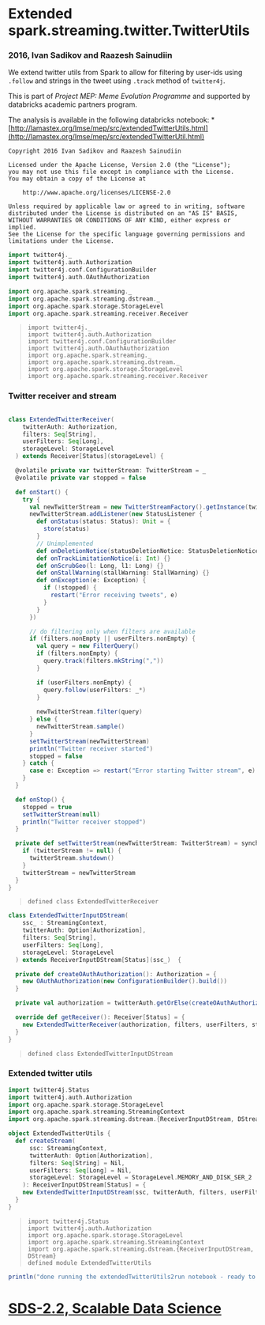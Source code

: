 Extended spark.streaming.twitter.TwitterUtils
=============================================

### 2016, Ivan Sadikov and Raazesh Sainudiin

We extend twitter utils from Spark to allow for filtering by user-ids using `.follow` and strings in the tweet using `.track` method of `twitter4j`.

This is part of *Project MEP: Meme Evolution Programme* and supported by databricks academic partners program.

The analysis is available in the following databricks notebook: \* [http://lamastex.org/lmse/mep/src/extendedTwitterUtils.html](http://lamastex.org/lmse/mep/src/extendedTwitterUtil.html)

    Copyright 2016 Ivan Sadikov and Raazesh Sainudiin

    Licensed under the Apache License, Version 2.0 (the "License");
    you may not use this file except in compliance with the License.
    You may obtain a copy of the License at

        http://www.apache.org/licenses/LICENSE-2.0

    Unless required by applicable law or agreed to in writing, software
    distributed under the License is distributed on an "AS IS" BASIS,
    WITHOUT WARRANTIES OR CONDITIONS OF ANY KIND, either express or implied.
    See the License for the specific language governing permissions and
    limitations under the License.

``` scala
import twitter4j._
import twitter4j.auth.Authorization
import twitter4j.conf.ConfigurationBuilder
import twitter4j.auth.OAuthAuthorization

import org.apache.spark.streaming._
import org.apache.spark.streaming.dstream._
import org.apache.spark.storage.StorageLevel
import org.apache.spark.streaming.receiver.Receiver
```

>     import twitter4j._
>     import twitter4j.auth.Authorization
>     import twitter4j.conf.ConfigurationBuilder
>     import twitter4j.auth.OAuthAuthorization
>     import org.apache.spark.streaming._
>     import org.apache.spark.streaming.dstream._
>     import org.apache.spark.storage.StorageLevel
>     import org.apache.spark.streaming.receiver.Receiver

### Twitter receiver and stream

``` scala

class ExtendedTwitterReceiver(
    twitterAuth: Authorization,
    filters: Seq[String],
    userFilters: Seq[Long],
    storageLevel: StorageLevel
  ) extends Receiver[Status](storageLevel) {

  @volatile private var twitterStream: TwitterStream = _
  @volatile private var stopped = false

  def onStart() {
    try {
      val newTwitterStream = new TwitterStreamFactory().getInstance(twitterAuth)
      newTwitterStream.addListener(new StatusListener {
        def onStatus(status: Status): Unit = {
          store(status)
        }
        // Unimplemented
        def onDeletionNotice(statusDeletionNotice: StatusDeletionNotice) {}
        def onTrackLimitationNotice(i: Int) {}
        def onScrubGeo(l: Long, l1: Long) {}
        def onStallWarning(stallWarning: StallWarning) {}
        def onException(e: Exception) {
          if (!stopped) {
            restart("Error receiving tweets", e)
          }
        }
      })

      // do filtering only when filters are available
      if (filters.nonEmpty || userFilters.nonEmpty) {
        val query = new FilterQuery()
        if (filters.nonEmpty) {
          query.track(filters.mkString(","))
        }

        if (userFilters.nonEmpty) {
          query.follow(userFilters: _*)
        }
        
        newTwitterStream.filter(query)
      } else {
        newTwitterStream.sample()
      }
      setTwitterStream(newTwitterStream)
      println("Twitter receiver started")
      stopped = false
    } catch {
      case e: Exception => restart("Error starting Twitter stream", e)
    }
  }

  def onStop() {
    stopped = true
    setTwitterStream(null)
    println("Twitter receiver stopped")
  }

  private def setTwitterStream(newTwitterStream: TwitterStream) = synchronized {
    if (twitterStream != null) {
      twitterStream.shutdown()
    }
    twitterStream = newTwitterStream
  }
}
```

>     defined class ExtendedTwitterReceiver

``` scala
class ExtendedTwitterInputDStream(
    ssc_ : StreamingContext,
    twitterAuth: Option[Authorization],
    filters: Seq[String],
    userFilters: Seq[Long],
    storageLevel: StorageLevel
  ) extends ReceiverInputDStream[Status](ssc_)  {

  private def createOAuthAuthorization(): Authorization = {
    new OAuthAuthorization(new ConfigurationBuilder().build())
  }

  private val authorization = twitterAuth.getOrElse(createOAuthAuthorization())

  override def getReceiver(): Receiver[Status] = {
    new ExtendedTwitterReceiver(authorization, filters, userFilters, storageLevel)
  }
}
```

>     defined class ExtendedTwitterInputDStream

### Extended twitter utils

``` scala
import twitter4j.Status
import twitter4j.auth.Authorization
import org.apache.spark.storage.StorageLevel
import org.apache.spark.streaming.StreamingContext
import org.apache.spark.streaming.dstream.{ReceiverInputDStream, DStream}

object ExtendedTwitterUtils {
  def createStream(
      ssc: StreamingContext,
      twitterAuth: Option[Authorization],
      filters: Seq[String] = Nil,
      userFilters: Seq[Long] = Nil,
      storageLevel: StorageLevel = StorageLevel.MEMORY_AND_DISK_SER_2
    ): ReceiverInputDStream[Status] = {
    new ExtendedTwitterInputDStream(ssc, twitterAuth, filters, userFilters, storageLevel)
  }
}
```

>     import twitter4j.Status
>     import twitter4j.auth.Authorization
>     import org.apache.spark.storage.StorageLevel
>     import org.apache.spark.streaming.StreamingContext
>     import org.apache.spark.streaming.dstream.{ReceiverInputDStream, DStream}
>     defined module ExtendedTwitterUtils

``` scala
println("done running the extendedTwitterUtils2run notebook - ready to stream from twitter")
```

[SDS-2.2, Scalable Data Science](https://lamastex.github.io/scalable-data-science/sds/2/2/)
===========================================================================================
